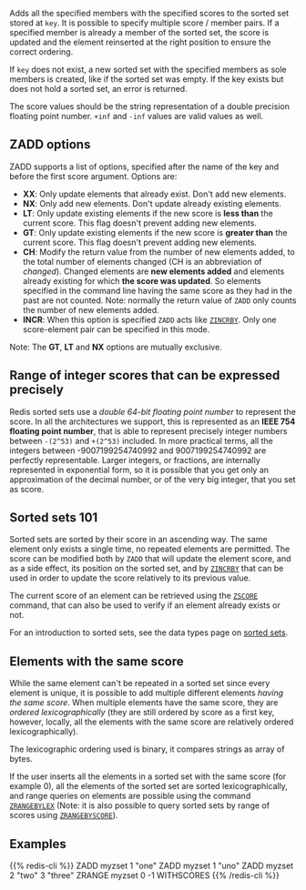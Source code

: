Adds all the specified members with the specified scores to the sorted set
stored at `key`.
It is possible to specify multiple score / member pairs.
If a specified member is already a member of the sorted set, the score is
updated and the element reinserted at the right position to ensure the correct
ordering.

If `key` does not exist, a new sorted set with the specified members as sole
members is created, like if the sorted set was empty. If the key exists but does not hold a sorted set, an error is returned.

The score values should be the string representation of a double precision floating point number. `+inf` and `-inf` values are valid values as well.

ZADD options
---

ZADD supports a list of options, specified after the name of the key and before
the first score argument. Options are:

* **XX**: Only update elements that already exist. Don't add new elements.
* **NX**: Only add new elements. Don't update already existing elements.
* **LT**: Only update existing elements if the new score is **less than** the current score. This flag doesn't prevent adding new elements.
* **GT**: Only update existing elements if the new score is **greater than** the current score. This flag doesn't prevent adding new elements.
* **CH**: Modify the return value from the number of new elements added, to the total number of elements changed (CH is an abbreviation of *changed*). Changed elements are **new elements added** and elements already existing for which **the score was updated**. So elements specified in the command line having the same score as they had in the past are not counted. Note: normally the return value of `ZADD` only counts the number of new elements added.
* **INCR**: When this option is specified `ZADD` acts like [`ZINCRBY`](/commands/zincrby). Only one score-element pair can be specified in this mode.

Note: The **GT**, **LT** and **NX** options are mutually exclusive.

Range of integer scores that can be expressed precisely
---

Redis sorted sets use a *double 64-bit floating point number* to represent the score. In all the architectures we support, this is represented as an **IEEE 754 floating point number**, that is able to represent precisely integer numbers between `-(2^53)` and `+(2^53)` included. In more practical terms, all the integers between -9007199254740992 and 9007199254740992 are perfectly representable. Larger integers, or fractions, are internally represented in exponential form, so it is possible that you get only an approximation of the decimal number, or of the very big integer, that you set as score.

Sorted sets 101
---

Sorted sets are sorted by their score in an ascending way.
The same element only exists a single time, no repeated elements are
permitted. The score can be modified both by `ZADD` that will update the
element score, and as a side effect, its position on the sorted set, and
by [`ZINCRBY`](/commands/zincrby) that can be used in order to update the score relatively to its
previous value.

The current score of an element can be retrieved using the [`ZSCORE`](/commands/zscore) command,
that can also be used to verify if an element already exists or not.

For an introduction to sorted sets, see the data types page on [sorted
sets][tdtss].

[tdtss]: /topics/data-types#sorted-sets

Elements with the same score
---

While the same element can't be repeated in a sorted set since every element
is unique, it is possible to add multiple different elements *having the same score*. When multiple elements have the same score, they are *ordered lexicographically* (they are still ordered by score as a first key, however, locally, all the elements with the same score are relatively ordered lexicographically).

The lexicographic ordering used is binary, it compares strings as array of bytes.

If the user inserts all the elements in a sorted set with the same score (for example 0), all the elements of the sorted set are sorted lexicographically, and range queries on elements are possible using the command [`ZRANGEBYLEX`](/commands/zrangebylex) (Note: it is also possible to query sorted sets by range of scores using [`ZRANGEBYSCORE`](/commands/zrangebyscore)).

## Examples

{{% redis-cli %}}
ZADD myzset 1 "one"
ZADD myzset 1 "uno"
ZADD myzset 2 "two" 3 "three"
ZRANGE myzset 0 -1 WITHSCORES
{{% /redis-cli %}}

